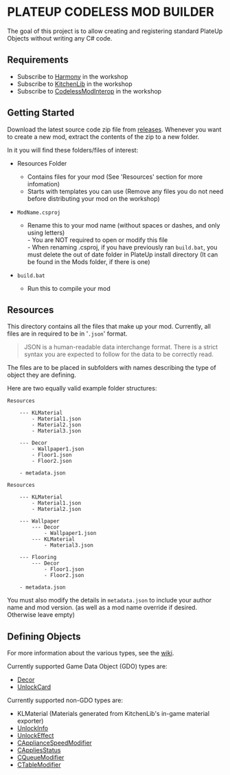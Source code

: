 # PLATEUP CODELESS MOD BUILDER

The goal of this project is to allow creating and registering standard PlateUp Objects without writing any C# code.

## Requirements

* Subscribe to [Harmony](https://steamcommunity.com/sharedfiles/filedetails/?id=2898033283) in the workshop
* Subscribe to [KitchenLib](https://steamcommunity.com/sharedfiles/filedetails/?id=2898069883) in the workshop
* Subscribe to [CodelessModInterop](https://steamcommunity.com/sharedfiles/filedetails/?id=2962181953) in the workshop

## Getting Started

Download the latest source code zip file from [releases](https://github.com/UrFriendKen/PlateUpCodelessModBuilder/releases). Whenever you want to create a new mod, extract the contents of the zip to a new folder.

In it you will find these folders/files of interest:

* Resources Folder
  * Contains files for your mod (See 'Resources' section for more infomation)
  * Starts with templates you can use (Remove any files you do not need before distributing your mod on the workshop)

* `ModName.csproj`
  * Rename this to your mod name (without spaces or dashes, and only using letters)<br>- You are NOT required to open or modify this file<br>- When renaming .csproj, if you have previously ran `build.bat`, you must delete the out of date folder in PlateUp install directory (It can be found in the Mods folder, if there is one)

* `build.bat`
  * Run this to compile your mod

## Resources

This directory contains all the files that make up your mod. Currently, all files are in required to be in '`.json`' format.
> JSON is a human-readable data interchange format. There is a strict syntax you are expected to follow for the data to be correctly read.

The files are to be placed in subfolders with names describing the type of object they are defining.

Here are two equally valid example folder structures:

```text
Resources
    
    --- KLMaterial
        - Material1.json
        - Material2.json
        - Material3.json

    --- Decor
        - Wallpaper1.json
        - Floor1.json
        - Floor2.json

    - metadata.json
```

```text
Resources
    
    --- KLMaterial
        - Material1.json
        - Material2.json

    --- Wallpaper
        --- Decor
            - Wallpaper1.json
        --- KLMaterial
            - Material3.json

    --- Flooring
        --- Decor
            - Floor1.json
            - Floor2.json
    
    - metadata.json
```

You must also modify the details in `metadata.json` to include your author name and mod version. (as well as a mod name override if desired. Otherwise leave empty)

## Defining Objects

For more information about the various types, see the [wiki](https://github.com/UrFriendKen/PlateUpCodelessModBuilder/wiki).

Currently supported Game Data Object (GDO) types are:

* [Decor](https://github.com/UrFriendKen/PlateUpCodelessModBuilder/wiki/Decor)
* [UnlockCard](https://github.com/UrFriendKen/PlateUpCodelessModBuilder/wiki/UnlockCard)

Currently supported non-GDO types are:

* KLMaterial (Materials generated from KitchenLib's in-game material exporter)
* [UnlockInfo](https://github.com/UrFriendKen/PlateUpCodelessModBuilder/wiki/UnlockInfo)
* [UnlockEffect](https://github.com/UrFriendKen/PlateUpCodelessModBuilder/wiki/UnlockEffect)
* [CApplianceSpeedModifier](https://github.com/UrFriendKen/PlateUpCodelessModBuilder/wiki/CApplianceSpeedModifier)
* [CAppliesStatus](https://github.com/UrFriendKen/PlateUpCodelessModBuilder/wiki/CAppliesStatus)
* [CQueueModifier](https://github.com/UrFriendKen/PlateUpCodelessModBuilder/wiki/CQueueModifier)
* [CTableModifier](https://github.com/UrFriendKen/PlateUpCodelessModBuilder/wiki/CTableModifier)
